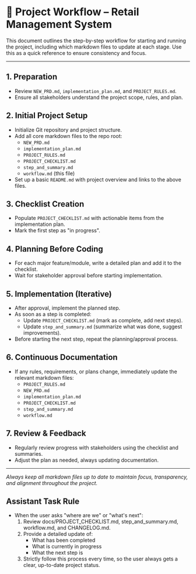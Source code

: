 # 🔄 Project Workflow – Retail Management System

This document outlines the step-by-step workflow for starting and running the project, including which markdown files to update at each stage. Use this as a quick reference to ensure consistency and focus.

---

## 1. Preparation
- Review `NEW_PRD.md`, `implementation_plan.md`, and `PROJECT_RULES.md`.
- Ensure all stakeholders understand the project scope, rules, and plan.

## 2. Initial Project Setup
- Initialize Git repository and project structure.
- Add all core markdown files to the repo root:
  - `NEW_PRD.md`
  - `implementation_plan.md`
  - `PROJECT_RULES.md`
  - `PROJECT_CHECKLIST.md`
  - `step_and_summary.md`
  - `workflow.md` (this file)
- Set up a basic `README.md` with project overview and links to the above files.

## 3. Checklist Creation
- Populate `PROJECT_CHECKLIST.md` with actionable items from the implementation plan.
- Mark the first step as "in progress".

## 4. Planning Before Coding
- For each major feature/module, write a detailed plan and add it to the checklist.
- Wait for stakeholder approval before starting implementation.

## 5. Implementation (Iterative)
- After approval, implement the planned step.
- As soon as a step is completed:
  - Update `PROJECT_CHECKLIST.md` (mark as complete, add next steps).
  - Update `step_and_summary.md` (summarize what was done, suggest improvements).
- Before starting the next step, repeat the planning/approval process.

## 6. Continuous Documentation
- If any rules, requirements, or plans change, immediately update the relevant markdown files:
  - `PROJECT_RULES.md`
  - `NEW_PRD.md`
  - `implementation_plan.md`
  - `PROJECT_CHECKLIST.md`
  - `step_and_summary.md`
  - `workflow.md`

## 7. Review & Feedback
- Regularly review progress with stakeholders using the checklist and summaries.
- Adjust the plan as needed, always updating documentation.

---

*Always keep all markdown files up to date to maintain focus, transparency, and alignment throughout the project.* 

## Assistant Task Rule
- When the user asks "where are we" or "what's next":
  1. Review docs/PROJECT_CHECKLIST.md, step_and_summary.md, workflow.md, and CHANGELOG.md.
  2. Provide a detailed update of:
     - What has been completed
     - What is currently in progress
     - What the next step is
  3. Strictly follow this process every time, so the user always gets a clear, up-to-date project status. 